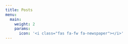 ```yaml
---
title: Posts
menu:
  main:
    weight: 2
    params:
      icon: '<i class="fas fa-fw fa-newspaper"></i>'
---
```

